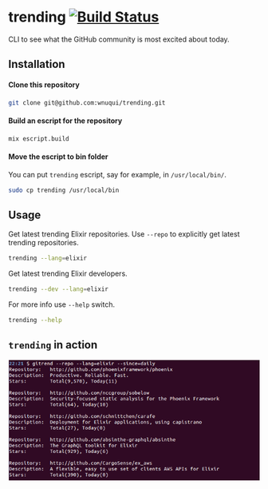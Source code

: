 # trending [![Build Status](https://travis-ci.org/wnuqui/trending.png?branch=master)](https://travis-ci.org/wnuqui/trending)

CLI to see what the GitHub community is most excited about today.

## Installation

#### Clone this repository

```bash
git clone git@github.com:wnuqui/trending.git
```

#### Build an escript for the repository

```bash
mix escript.build
```

#### Move the escript to bin folder

You can put `trending` escript, say for example, in `/usr/local/bin/`.

```bash
sudo cp trending /usr/local/bin
```

## Usage

Get latest trending Elixir repositories. Use `--repo` to explicitly get latest trending repositories.
```bash
trending --lang=elixir
```

Get latest trending Elixir developers.
```bash
trending --dev --lang=elixir
```

For more info use `--help` switch.
```bash
trending --help
```

## `trending` in action

<img src="trending.png">
